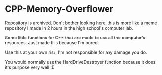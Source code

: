 # CPP-Memory-Overflower

Repository is archived. Don't bother looking here, this is more like a meme repository I made in 2 hours in the high school's computer lab.

Some little functions for C++ that are made to use all the computer's resources. Just made this because I'm bored.

Use this at your own risk, I'm not responsible for any damage you do.

You would normally use the HardDriveDestroyer function because it does it's purpose very well :D
